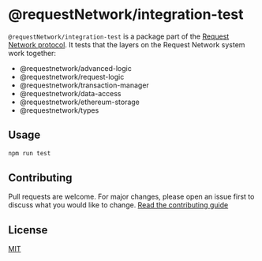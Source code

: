 # @requestNetwork/integration-test

`@requestNetwork/integration-test` is a package part of the [Request Network protocol](https://github.com/RequestNetwork/requestNetwork).
It tests that the layers on the Request Network system work together:

- @requestnetwork/advanced-logic
- @requestnetwork/request-logic
- @requestnetwork/transaction-manager
- @requestnetwork/data-access
- @requestnetwork/ethereum-storage
- @requestnetwork/types

## Usage

```bash
npm run test
```

## Contributing

Pull requests are welcome. For major changes, please open an issue first to discuss what you would like to change.
[Read the contributing guide](https://github.com/RequestNetwork/requestNetwork/blob/master/CONTRIBUTING.md)

## License

[MIT](https://github.com/RequestNetwork/requestNetwork/blob/develop-v2/LICENSE)
